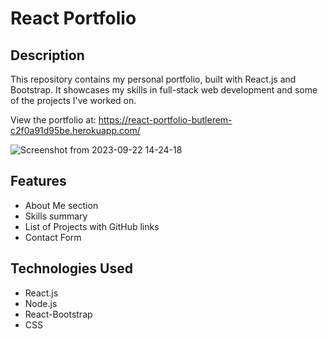 # React Portfolio

## Description

This repository contains my personal portfolio, built with React.js and Bootstrap. It showcases my skills in full-stack web development and some of the projects I've worked on.

View the portfolio at:
https://react-portfolio-butlerem-c2f0a91d95be.herokuapp.com/

![Screenshot from 2023-09-22 14-24-18](https://github.com/butlerem/react-portfolio/assets/130527417/c6567069-9f4d-4a03-aa45-d36a883e5104)


## Features

- About Me section
- Skills summary
- List of Projects with GitHub links
- Contact Form

## Technologies Used

- React.js
- Node.js
- React-Bootstrap
- CSS
